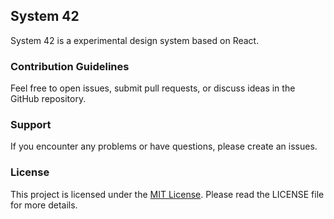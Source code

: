 ## System 42

System 42 is a experimental design system based on React.

### Contribution Guidelines

Feel free to open issues, submit pull requests, or discuss ideas in the GitHub repository.

### Support

If you encounter any problems or have questions, please create an issues.

### License

This project is licensed under the [MIT License](https://opensource.org/license/mit/). Please read the LICENSE file for more details.
